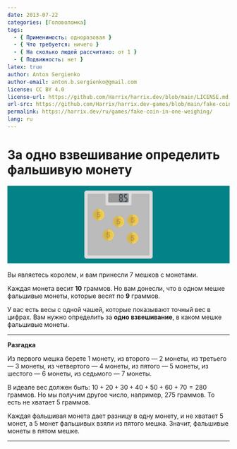 ```yaml
---
date: 2013-07-22
categories: [Головоломка]
tags:
  - { Применимость: одноразовая }
  - { Что требуется: ничего }
  - { На сколько людей рассчитано: от 1 }
  - { Подвижность: нет }
latex: true
author: Anton Sergienko
author-email: anton.b.sergienko@gmail.com
license: CC BY 4.0
license-url: https://github.com/Harrix/harrix.dev/blob/main/LICENSE.md
url-src: https://github.com/Harrix/harrix.dev-games/blob/main/fake-coin-in-one-weighing/fake-coin-in-one-weighing.md
permalink: https://harrix.dev/ru/games/fake-coin-in-one-weighing/
lang: ru
---
```


# За одно взвешивание определить фальшивую монету

![Featured image](featured-image.svg)

Вы являетесь королем, и вам принесли 7 мешков с монетами.

Каждая монета весит **10** граммов. Но вам донесли, что в одном мешке фальшивые монеты, которые весят по **9** граммов.

У вас есть весы с одной чашей, которые показывают точный вес в цифрах. Вам нужно определить за **одно взвешивание**, в каком мешке фальшивые монеты.

---

**Разгадка** <!-- !details -->

Из первого мешка берете 1 монету, из второго — 2 монеты, из третьего — 3 монеты, из четвертого — 4 монеты, из пятого — 5 монеты, из шестого — 6 монеты, из седьмого — 7 монеты.

В идеале вес должен быть: $10+20+30+40+50+60+70=280$ граммов. Но мы получим другое число, например, 275 граммов. То есть не хватает 5 граммов.

Каждая фальшивая монета дает разницу в одну монету, и не хватает 5 монет, а 5 монет фальшивых взяли из пятого мешка. Значит, фальшивые монеты в пятом мешке.

---
